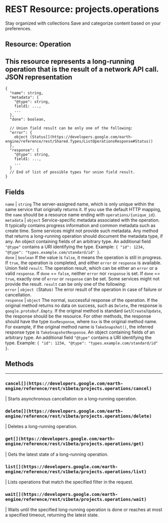  
#  REST Resource: projects.operations
Stay organized with collections  Save and categorize content based on your preferences. 
## Resource: Operation
This resource represents a long-running operation that is the result of a network API call.
JSON representation  
---  
```
{
  "name": string,
  "metadata": {
    "@type": string,
    field1: ...,
    ...
  },
  "done": boolean,

  // Union field result can be only one of the following:
  "error": {
    object (Status[](https://developers.google.com/earth-engine/reference/rest/Shared.Types/ListOperationsResponse#Status))
  },
  "response": {
    "@type": string,
    field1: ...,
    ...
  }
  // End of list of possible types for union field result.
}
```
  
Fields  
---  
`name` |  `string` The server-assigned name, which is only unique within the same service that originally returns it. If you use the default HTTP mapping, the `name` should be a resource name ending with `operations/{unique_id}`.  
`metadata` |  `object` Service-specific metadata associated with the operation. It typically contains progress information and common metadata such as create time. Some services might not provide such metadata. Any method that returns a long-running operation should document the metadata type, if any. An object containing fields of an arbitrary type. An additional field `"@type"` contains a URI identifying the type. Example: `{ "id": 1234, "@type": "types.example.com/standard/id" }`.  
`done` |  `boolean` If the value is `false`, it means the operation is still in progress. If `true`, the operation is completed, and either `error` or `response` is available.  
Union field `result`. The operation result, which can be either an `error` or a valid `response`. If `done` == `false`, neither `error` nor `response` is set. If `done` == `true`, exactly one of `error` or `response` can be set. Some services might not provide the result. `result` can be only one of the following:  
`error` |  `object (`Status[](https://developers.google.com/earth-engine/reference/rest/Shared.Types/ListOperationsResponse#Status)`)` The error result of the operation in case of failure or cancellation.  
`response` |  `object` The normal, successful response of the operation. If the original method returns no data on success, such as `Delete`, the response is `google.protobuf.Empty`. If the original method is standard `Get`/`Create`/`Update`, the response should be the resource. For other methods, the response should have the type `XxxResponse`, where `Xxx` is the original method name. For example, if the original method name is `TakeSnapshot()`, the inferred response type is `TakeSnapshotResponse`. An object containing fields of an arbitrary type. An additional field `"@type"` contains a URI identifying the type. Example: `{ "id": 1234, "@type": "types.example.com/standard/id" }`.  
## Methods  
---  
### `cancel[](https://developers.google.com/earth-engine/reference/rest/v1beta/projects.operations/cancel)`
|  Starts asynchronous cancellation on a long-running operation.  
### `delete[](https://developers.google.com/earth-engine/reference/rest/v1beta/projects.operations/delete)`
|  Deletes a long-running operation.  
### `get[](https://developers.google.com/earth-engine/reference/rest/v1beta/projects.operations/get)`
|  Gets the latest state of a long-running operation.  
### `list[](https://developers.google.com/earth-engine/reference/rest/v1beta/projects.operations/list)`
|  Lists operations that match the specified filter in the request.  
### `wait[](https://developers.google.com/earth-engine/reference/rest/v1beta/projects.operations/wait)`
|  Waits until the specified long-running operation is done or reaches at most a specified timeout, returning the latest state.  
